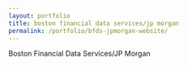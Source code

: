 ```yaml
---
layout: portfolio
title: boston financial data services/jp morgan
permalink: /portfolio/bfds-jpmorgan-website/
---
```


Boston Financial Data Services/JP Morgan